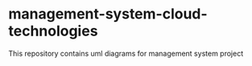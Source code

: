 # management-system-cloud-technologies
This repository contains uml diagrams for management system project
